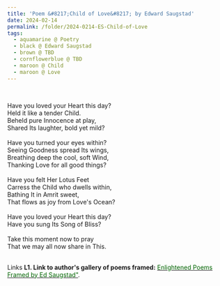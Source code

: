 ```yaml
---
title: 'Poem &#8217;Child of Love&#8217; by Edward Saugstad'
date: 2024-02-14
permalink: /folder/2024-0214-ES-Child-of-Love
tags:
  - aquamarine @ Poetry
  - black @ Edward Saugstad
  - brown @ TBD
  - cornflowerblue @ TBD
  - maroon @ Child
  - maroon @ Love
---
```


<br>

<p>
Have you loved your Heart this day?<br>
Held it like a tender Child.<br>
Beheld pure Innocence at play,<br>
Shared Its laughter, bold yet mild?<br>
<br>
Have you turned your eyes within?<br>
Seeing Goodness spread Its wings,<br>
Breathing deep the cool, soft Wind,<br>
Thanking Love for all good things?<br>
<br>
Have you felt Her Lotus Feet<br>
Carress the Child who dwells within,<br>
Bathing It in Amrit sweet,<br>
That flows as joy from Love's Ocean?<br>
<br>
Have you loved your Heart this day?<br>
Have you sung Its Song of Bliss?<br>
<br>
Take this moment now to pray<br>
That we may all now share in This.<br>
</p>

<br>

<wave-list>
<list-title color="DarkSeaGreen" width="40">Links</list-title>
  <list-item color="BlanchedAlmond"  width="280"><b> L1. Link to author's gallery of poems framed:</b> <a href="https://imageevent.com/sahaja/art/enlightenedpoemsframedbyedsaugstad"><font color="DarkGreen">Enlightened Poems Framed by Ed Saugstad"</font></a>. </list-item>
</wave-list>